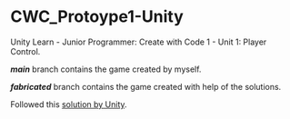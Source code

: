 # CWC_Protoype1-Unity
Unity Learn - Junior Programmer: Create with Code 1 - Unit 1: Player Control.

***main*** branch contains the game created by myself.

***fabricated*** branch contains the game created with help of the solutions.

Followed this [solution by Unity](https://connect-prd-cdn.unity.com/20210504/93a938b7-ee56-488f-b0b3-8b956c0a31fd/Unit%201%20-%20Bonus%20Features%20Solutions.pdf?_ga=2.199681006.1186801097.1620052249-59568313.1601905412).